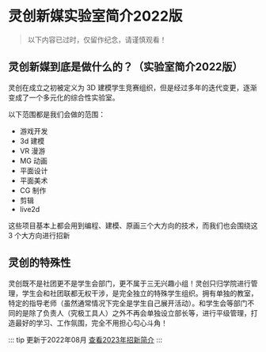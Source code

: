 # 灵创新媒实验室简介2022版

> 以下内容已过时，仅留作纪念，请谨慎观看！

## 灵创新媒到底是做什么的？（实验室简介2022版）

灵创在成立之初被定义为 3D 建模学生竞赛组织，但是经过多年的迭代变更，逐渐变成了一个多元化的综合性实验室。

以下范围都是我们会做的范围：

- 游戏开发
- 3d 建模
- VR 漫游
- MG 动画
- 平面设计
- 平面美术
- CG 制作
- 剪辑
- live2d
  
这些项目基本上都会用到编程、建模、原画三个大方向的技术，而我们也会围绕这 3 个大方向进行招新

## 灵创的特殊性

灵创既不是社团更不是学生会部门，更不属于三无兴趣小组！灵创只归学院进行管理，学生会和社团联都无权干涉，是完全独立的特殊学生组织。拥有单独的教室，特定的指导老师（虽然通常情况下完全是学生自己展开活动）。和学生会等部门不同的是除了负责人（究极工具人）之外不再会单独设立部长等，进行平级管理，打造最好的学习、工作氛围，完全不用担心勾心斗角！

::: tip
更新于2022年08月  [查看2023年招新简介](../guide2023/)
::: 
